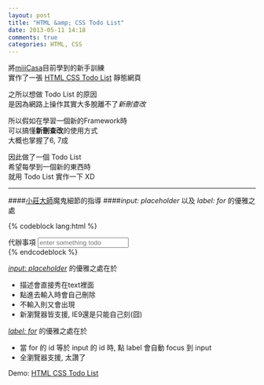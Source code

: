 ```yaml
---
layout: post
title: "HTML &amp; CSS Todo List"
date: 2013-05-11 14:18
comments: true
categories: HTML, CSS
---
```


將[miiiCasa]目前學到的新手訓練  
實作了一張 [HTML CSS Todo List] 靜態網頁

之所以想做 Todo List 的原因  
是因為網路上操作其實大多脫離不了*新刪查改*

所以假如在學習一個新的Framework時  
可以搞懂**新刪查改**的使用方式  
大概也掌握了6, 7成

因此做了一個 Todo List  
希望每學到一個新的東西時  
就用 Todo List 實作一下 XD

****

####[小莊大師]魔鬼細節的指導
####*input: placeholder* 以及 *label: for* 的優雅之處
  

{% codeblock lang:html %}
<div>
    <label for="todo">代辦事項</label>
    <input type="text" id="todo" placeholder="enter something todo" >
</div>
{% endcodeblock %}

<!-- more -->

*[input: placeholder]* 的優雅之處在於  
* 描述會直接秀在text裡面  
* 點進去輸入時會自己刪除  
* 不輸入則又會出現  
* 新瀏覽器皆支援, IE9還是只能自己刻(囧)  

*[label: for]* 的優雅之處在於  
* 當 for 的 id 等於 input 的 id 時, 點 label 會自動 focus 到 input  
* 全瀏覽器支援, 太讚了  


Demo: [HTML CSS Todo List]

[input: placeholder]: http://www.w3schools.com/tags/att_input_placeholder.asp "w3c input"
[label: for]: http://www.w3schools.com/tags/att_label_for.asp "w3c label"
[小莊大師]: http://www.kvzhuang.net/ "小莊"
[miiiCasa]: http://miiicasa.com/ "miiiCasa"
[HTML CSS Todo List]: /prototype/html_css_todolist.html/ "Demo"

